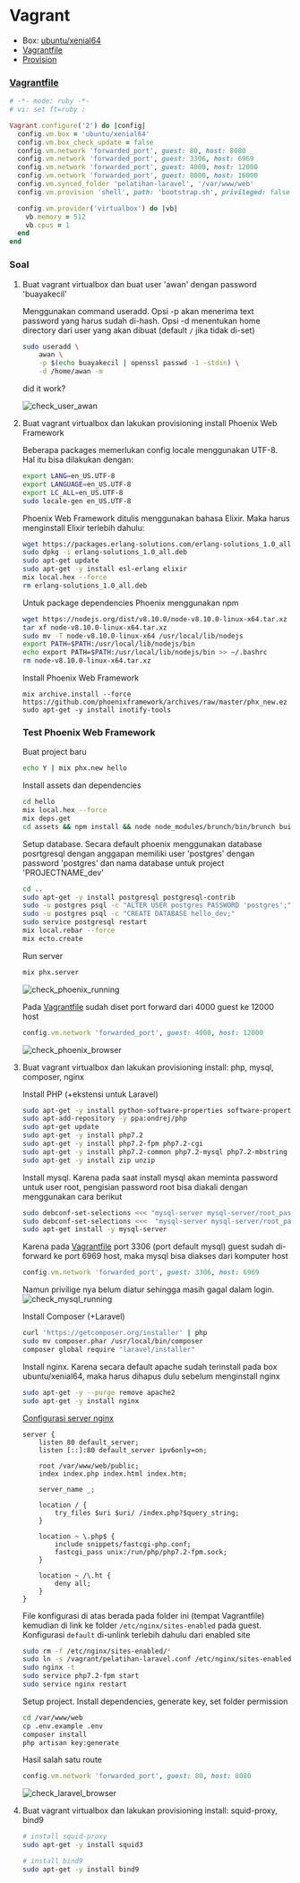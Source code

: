 # Vagrant

- Box: [ubuntu/xenial64](https://app.vagrantup.com/ubuntu/boxes/xenial64)
- [Vagrantfile](#vagrantfile)
- [Provision](bootstrap.sh)

### [Vagrantfile](Vagrantfile)
```ruby
# -*- mode: ruby -*-
# vi: set ft=ruby :

Vagrant.configure('2') do |config|
  config.vm.box = 'ubuntu/xenial64'
  config.vm.box_check_update = false
  config.vm.network 'forwarded_port', guest: 80, host: 8080
  config.vm.network 'forwarded_port', guest: 3306, host: 6969
  config.vm.network 'forwarded_port', guest: 4000, host: 12000
  config.vm.network 'forwarded_port', guest: 8000, host: 16000
  config.vm.synced_folder 'pelatihan-laravel', '/var/www/web'
  config.vm.provision 'shell', path: 'bootstrap.sh', privileged: false

  config.vm.provider('virtualbox') do |vb|
    vb.memory = 512
    vb.cpus = 1
  end
end
```

### Soal
1. Buat vagrant virtualbox dan buat user 'awan' dengan password 'buayakecil'

    Menggunakan command useradd. Opsi -p akan menerima text password yang harus sudah di-hash. Opsi -d menentukan home directory dari user yang akan dibuat (default `/` jika tidak di-set)

    ```sh
    sudo useradd \
        awan \
        -p $(echo buayakecil | openssl passwd -1 -stdin) \
        -d /home/awan -m
    ```
    
    did it work?

    ![check_user_awan](assets/check_user_awan.png)

2. Buat vagrant virtualbox dan lakukan provisioning install Phoenix Web Framework

    Beberapa packages memerlukan config locale menggunakan UTF-8. Hal itu bisa dilakukan dengan:

    ```sh
    export LANG=en_US.UTF-8
    export LANGUAGE=en_US.UTF-8
    export LC_ALL=en_US.UTF-8
    sudo locale-gen en_US.UTF-8
    ```
    
    Phoenix Web Framework ditulis menggunakan bahasa Elixir. Maka harus menginstall Elixir terlebih dahulu:

    ```sh
    wget https://packages.erlang-solutions.com/erlang-solutions_1.0_all.deb
    sudo dpkg -i erlang-solutions_1.0_all.deb
    sudo apt-get update
    sudo apt-get -y install esl-erlang elixir
    mix local.hex --force
    rm erlang-solutions_1.0_all.deb
    ```

    Untuk package dependencies Phoenix menggunakan npm
    ```sh
    wget https://nodejs.org/dist/v8.10.0/node-v8.10.0-linux-x64.tar.xz
    tar xf node-v8.10.0-linux-x64.tar.xz
    sudo mv -T node-v8.10.0-linux-x64 /usr/local/lib/nodejs
    export PATH=$PATH:/usr/local/lib/nodejs/bin
    echo export PATH=$PATH:/usr/local/lib/nodejs/bin >> ~/.bashrc
    rm node-v8.10.0-linux-x64.tar.xz
    ```

    Install Phoenix Web Framework
    ```
    mix archive.install --force https://github.com/phoenixframework/archives/raw/master/phx_new.ez
    sudo apt-get -y install inotify-tools
    ```

    ### Test Phoenix Web Framework
    Buat project baru
    ```sh
    echo Y | mix phx.new hello
    ```

    Install assets dan dependencies
    ```sh
    cd hello
    mix local.hex --force
    mix deps.get
    cd assets && npm install && node node_modules/brunch/bin/brunch build
    ```

    Setup database. Secara default phoenix menggunakan database posrtgresql dengan anggapan memiliki user 'postgres' dengan password 'postgres' dan nama database untuk project 'PROJECTNAME_dev'
    ```sh
    cd ..
    sudo apt-get -y install postgresql postgresql-contrib
    sudo -u postgres psql -c "ALTER USER postgres PASSWORD 'postgres';"
    sudo -u postgres psql -c "CREATE DATABASE hello_dev;"
    sudo service postgresql restart
    mix local.rebar --force
    mix ecto.create
    ```

    Run server
    ```sh
    mix phx.server
    ```
    ![check_phoenix_running](assets/check_phoenix_running.png)

    Pada [Vagrantfile](#vagrantfile) sudah diset port forward dari 4000 guest ke 12000 host
    ```ruby
    config.vm.network 'forwarded_port', guest: 4000, host: 12000
    ```
    ![check_phoenix_browser](assets/check_phoenix_browser.png)

3. Buat vagrant virtualbox dan lakukan provisioning install: php, mysql, composer, nginx

    Install PHP (+ekstensi untuk Laravel)
    ```sh
    sudo apt-get -y install python-software-properties software-properties-common
    sudo apt-add-repository -y ppa:ondrej/php
    sudo apt-get update
    sudo apt-get -y install php7.2
    sudo apt-get -y install php7.2-fpm php7.2-cgi
    sudo apt-get -y install php7.2-common php7.2-mysql php7.2-mbstring php7.2-xml
    sudo apt-get -y install zip unzip
    ```

    Install mysql. Karena pada saat install mysql akan meminta password untuk user root, pengisian password root bisa diakali dengan menggunakan cara berikut
    ```sh
    sudo debconf-set-selections <<< "mysql-server mysql-server/root_password password root"
    sudo debconf-set-selections <<<  "mysql-server mysql-server/root_password_again password root"
    sudo apt-get install -y mysql-server
    ```

    Karena pada [Vagrantfile](#vagrantfile) port 3306 (port default mysql) guest sudah di-forward ke port 6969 host, maka mysql bisa diakses dari komputer host
    ```ruby
    config.vm.network 'forwarded_port', guest: 3306, host: 6969
    ```
    Namun privilige nya belum diatur sehingga masih gagal dalam login.
    ![check_mysql_running](assets/check_mysql_forwarded.png)

    Install Composer (+Laravel)
    ```sh
    curl 'https://getcomposer.org/installer' | php
    sudo mv composer.phar /usr/local/bin/composer
    composer global require "laravel/installer"
    ```

    Install nginx. Karena secara default apache sudah terinstall pada box ubuntu/xenial64, maka harus dihapus dulu sebelum menginstall nginx
    ```sh
    sudo apt-get -y --purge remove apache2
    sudo apt-get -y install nginx
    ```

    [Configurasi server nginx](pelatihan-laravel.conf)
    ```
    server {
        listen 80 default_server;
        listen [::]:80 default_server ipv6only=on;
        
        root /var/www/web/public;
        index index.php index.html index.htm;

        server_name _;

        location / {
            try_files $uri $uri/ /index.php?$query_string;
        }
        
        location ~ \.php$ {
            include snippets/fastcgi-php.conf;
            fastcgi_pass unix:/run/php/php7.2-fpm.sock;
        }

        location ~ /\.ht {
            deny all;
        }
    }
    ```

    File konfigurasi di atas berada pada folder ini (tempat Vagrantfile) kemudian di link ke folder `/etc/nginx/sites-enabled` pada guest. Konfigurasi `default` di-unlink terlebih dahulu dari enabled site
    ```sh
    sudo rm -f /etc/nginx/sites-enabled/*
    sudo ln -s /vagrant/pelatihan-laravel.conf /etc/nginx/sites-enabled
    sudo nginx -t
    sudo service php7.2-fpm start
    sudo service nginx restart
    ```

    Setup project. Install dependencies, generate key, set folder permission
    ```sh
    cd /var/www/web
    cp .env.example .env
    composer install
    php artisan key:generate
    ```

    Hasil salah satu route
    ```ruby
    config.vm.network 'forwarded_port', guest: 80, host: 8080
    ```
    ![check_laravel_browser](assets/check_laravel_browser.png)

4. Buat vagrant virtualbox dan lakukan provisioning install: squid-proxy, bind9

    ```sh
    # install squid-proxy
    sudo apt-get -y install squid3

    # install bind9
    sudo apt-get -y install bind9
    ```
